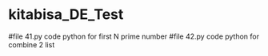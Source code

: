 # kitabisa_DE_Test

#file 41.py code python for first N prime number
#file 42.py code python for combine 2 list
